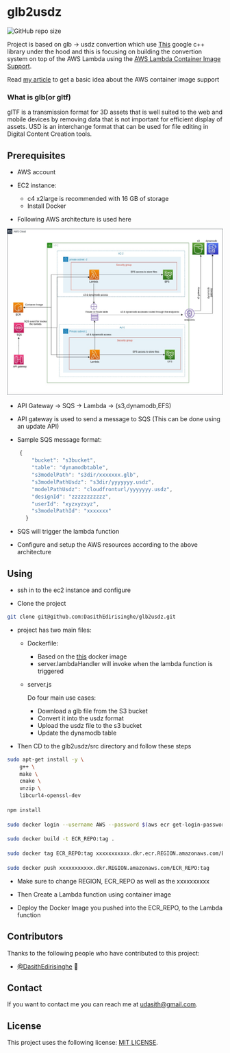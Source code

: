 # glb2usdz

<!--- These are examples. See https://shields.io for others or to customize this set of shields. You might want to include dependencies, project status and licence info here --->
![GitHub repo size](https://img.shields.io/github/repo-size/DasithEdirisinghe/glb2usdz?style=for-the-badge)

Project is based on glb -> usdz convertion which use [This](https://github.com/google/usd_from_gltf#compatibility) google c++ library under the hood and this is focusing on building the convertion system on top of the AWS Lambda using the [AWS Lambda Container Image Support](https://aws.amazon.com/blogs/aws/new-for-aws-lambda-container-image-support/).

Read [my article](https://towardsaws.com/create-a-docker-container-image-with-custom-lambda-runtime-c1c73944d87e) to get a basic idea about the AWS container image support

### What is glb(or gltf)

glTF is a transmission format for 3D assets that is well suited to the web and mobile devices by removing data that is not important for efficient display of assets. USD is an interchange format that can be used for file editing in Digital Content Creation tools.

## Prerequisites

* AWS account

* EC2 instance:
    * c4 x2large is recommended with 16 GB of storage
    * Install Docker

* Following AWS architecture is used here

![alt text](https://github.com/DasithEdirisinghe/glb2usdz/blob/11a23816cad5be481677774e478c261dcf06623b/img/awsarchi.jpg?raw=true)



   * API Gateway -> SQS -> Lambda -> (s3,dynamodb,EFS)

   * API gateway is used to send a message to SQS (This can be done using an update API)

   * Sample SQS message format:

```javascript
    {
        "bucket": "s3bucket",
        "table": "dynamodbtable",
        "s3modelPath": "s3dir/xxxxxxx.glb",
        "s3modelPathUsdz": "s3dir/yyyyyyy.usdz",
        "modelPathUsdz": "cloudfronturl/yyyyyyy.usdz",
        "designId": "zzzzzzzzzzz",
        "userId": "xyzxyzxyz",
        "s3modelPathId": "xxxxxxx"
      }
```

* SQS will trigger the lambda function

* Configure and setup the AWS resources according to the above architecture

## Using <glb2usdz>

* ssh in to the ec2 instance and configure

* Clone the project

```bash
git clone git@github.com:DasithEdirisinghe/glb2usdz.git
```
  
* project has two main files:

    * Dockerfile:
        * Based on the [this](https://hub.docker.com/repository/docker/dasithdev/usd-from-gltf) docker image
        * server.lambdaHandler will invoke when the lambda function is triggered

    * server.js

        Do four main use cases:

        * Download a glb file from the S3 bucket
        * Convert it into the usdz format
        * Upload the usdz file to the s3 bucket
        * Update the dynamodb table

* Then CD to the glb2usdz/src directory and follow these steps

```bash
sudo apt-get install -y \
    g++ \
    make \
    cmake \
    unzip \
    libcurl4-openssl-dev

npm install

sudo docker login --username AWS --password $(aws ecr get-login-password --region REGION) xxxxxxxxxxx.dkr.ecr.REGION.amazonaws.com

sudo docker build -t ECR_REPO:tag .

sudo docker tag ECR_REPO:tag xxxxxxxxxxx.dkr.ecr.REGION.amazonaws.com/ECR_REPO:tag

sudo docker push xxxxxxxxxxx.dkr.REGION.amazonaws.com/ECR_REPO:tag
```

* Make sure to change REGION, ECR_REPO as well as the xxxxxxxxxx 

* Then Create a Lambda function using container image
* Deploy the Docker Image you pushed into the ECR_REPO, to the Lambda function


## Contributors

Thanks to the following people who have contributed to this project:

* [@DasithEdirisinghe](https://github.com/DasithEdirisinghe) 📖

## Contact
   
If you want to contact me you can reach me at <udasith@gmail.com>.

## License
<!--- If you're not sure which open license to use see https://choosealicense.com/--->

This project uses the following license: [MIT LICENSE](https://github.com/DasithEdirisinghe/glb2usdz/blob/6ffb307ccc8b0cde9a16e8a0b3f16a55538289c3/LICENSE).
